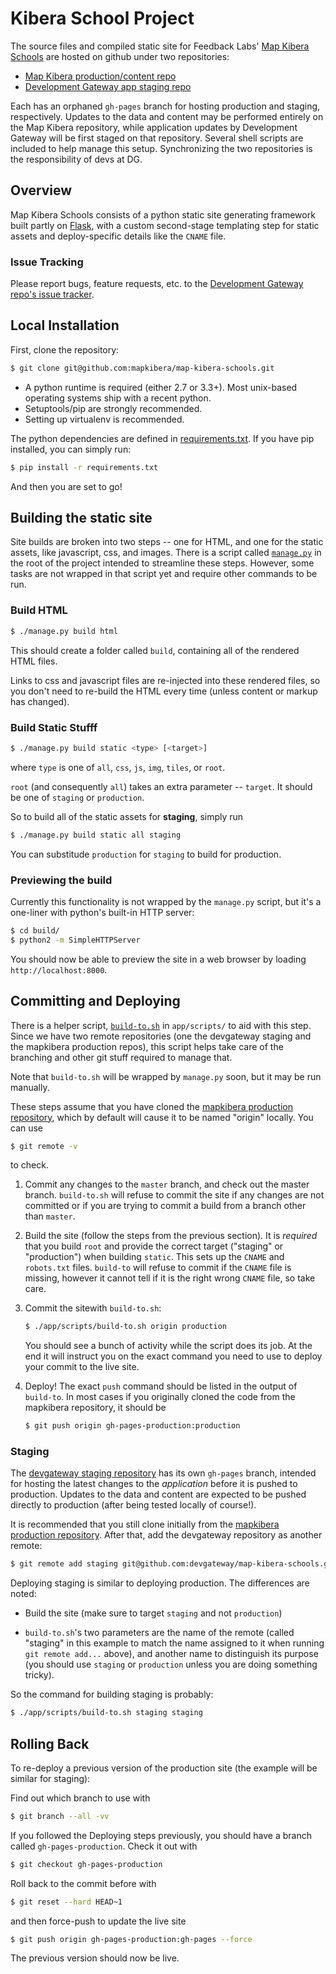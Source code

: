 Kibera School Project
=====================

The source files and compiled static site for Feedback Labs' [Map Kibera Schools](http://schools.mapkibera.org/) are hosted on github under two repositories:

 * [Map Kibera production/content repo](https://github.com/mapkibera/map-kibera-schools)
 * [Development Gateway app staging repo](https://github.com/devgateway/map-kibera-schools)

Each has an orphaned `gh-pages` branch for hosting production and staging, respectively. Updates to the data and content may be performed entirely on the Map Kibera repository, while application updates by Development Gateway will be first staged on that repository. Several shell scripts are included to help manage this setup. Synchronizing the two repositories is the responsibility of devs at DG.


Overview
--------

Map Kibera Schools consists of a python static site generating framework built partly on [Flask](http://flask.pocoo.org/), with a custom second-stage templating step for static assets and deploy-specific details like the `CNAME` file.


### Issue Tracking

Please report bugs, feature requests, etc. to the [Development Gateway repo's issue tracker](https://github.com/devgateway/map-kibera-schools/issues).


Local Installation
------------------

First, clone the repository:

```bash
$ git clone git@github.com:mapkibera/map-kibera-schools.git
```

 * A python runtime is required (either 2.7 or 3.3+). Most unix-based operating systems ship with a recent python.
 * Setuptools/pip are strongly recommended.
 * Setting up virtualenv is recommended.

The python dependencies are defined in [requirements.txt](requirements.txt). If you have pip installed, you can simply run:

```bash
$ pip install -r requirements.txt
```

And then you are set to go!


Building the static site
------------------------

Site builds are broken into two steps -- one for HTML, and one for the static assets, like javascript, css, and images. There is a script called [`manage.py`](manage.py) in the root of the project intended to streamline these steps. However, some tasks are not wrapped in that script yet and require other commands to be run.


### Build HTML

```bash
$ ./manage.py build html
```

This should create a folder called `build`, containing all of the rendered HTML files.

Links to css and javascript files are re-injected into these rendered files, so you don't need to re-build the HTML every time (unless content or markup has changed).


### Build Static Stufff

```bash
$ ./manage.py build static <type> [<target>]
```
where `type` is one of `all`, `css`, `js`, `img`, `tiles`, or `root`.

`root` (and consequently `all`) takes an extra parameter -- `target`. It should be one of `staging` or `production`.

So to build all of the static assets for **staging**, simply run

```bash
$ ./manage.py build static all staging
```

You can substitude `production` for `staging` to build for production.


### Previewing the build

Currently this functionality is not wrapped by the `manage.py` script, but it's a one-liner with python's built-in HTTP server:

```bash
$ cd build/
$ python2 -m SimpleHTTPServer
```

You should now be able to preview the site in a web browser by loading `http://localhost:8000`.


Committing and Deploying
------------------------

There is a helper script, [`build-to.sh`](app/scripts/build-to.sh) in `app/scripts/` to aid with this step. Since we have two remote repositories (one the devgateway staging and the mapkibera production repos), this script helps take care of the branching and other git stuff required to manage that.

Note that `build-to.sh` will be wrapped by `manage.py` soon, but it may be run manually.

These steps assume that you have cloned the [mapkibera production repository](https://github.com/mapkibera/map-kibera-schools), which by default will cause it to be named "origin" locally. You can use

```bash
$ git remote -v
````
to check.


 1. Commit any changes to the `master` branch, and check out the master branch. `build-to.sh` will refuse to commit the site if any changes are not committed or if you are trying to commit a build from a branch other than `master`.

 2. Build the site (follow the steps from the previous section). It is _required_ that you build `root` and provide the correct target ("staging" or "production") when building `static`. This sets up the `CNAME` and `robots.txt` files. `build-to` will refuse to commit if the `CNAME` file is missing, however it cannot tell if it is the right wrong `CNAME` file, so take care.

 3. Commit the sitewith `build-to.sh`:
    ```bash
    $ ./app/scripts/build-to.sh origin production
    ```
    You should see a bunch of activity while the script does its job. At the end it will instruct you on the exact command you need to use to deploy your commit to the live site.

 4. Deploy! The exact `push` command should be listed in the output of `build-to`. In most cases if you originally cloned the code from the mapkibera repository, it should be
    ```bash
    $ git push origin gh-pages-production:production
    ```

### Staging

The [devgateway staging repository](https://github.com/devgateway/map-kibera-schools) has its own `gh-pages` branch, intended for hosting the latest changes to the _application_ before it is pushed to production. Updates to the data and content are expected to be pushed directly to production (after being tested locally of course!).

It is recommended that you still clone initially from the [mapkibera production repository](https://github.com/mapkibera/map-kibera-schools). After that, add the devgateway repository as another remote:

```bash
$ git remote add staging git@github.com:devgateway/map-kibera-schools.git
```

Deploying staging is similar to deploying production. The differences are noted:

 * Build the site (make sure to target `staging` and not `production`)

 * `build-to.sh`'s two parameters are the name of the remote (called "staging" in this example to match the name assigned to it when running `git remote add...` above), and another name to distinguish its purpose (you should use `staging` or `production` unless you are doing something tricky).

 So the command for building staging is probably:

 ```bash
 $ ./app/scripts/build-to.sh staging staging
 ```


Rolling Back
------------

To re-deploy a previous version of the production site (the example will be similar for staging):

Find out which branch to use with

```bash
$ git branch --all -vv
```

If you followed the Deploying steps previously, you should have a branch called `gh-pages-production`. Check it out with

```bash
$ git checkout gh-pages-production
```

Roll back to the commit before with

```bash
$ git reset --hard HEAD~1
```

and then force-push to update the live site

```bash
$ git push origin gh-pages-production:gh-pages --force
```

The previous version should now be live.

